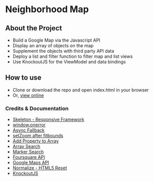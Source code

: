 # Neighborhood Map

## About the Project
- Build a Google Map via the Javascript API
- Display an array of objects on the map
- Supplement the objects with third party API data
- Deploy a list and filter function to filter map and list views
- Use KnockoutJS for the ViewModel and data bindings

## How to use
- Clone or download the repo and open index.html in your browser
- Or, [view online](garabedium.com/js/map)

### Credits & Documentation
- [Skeleton - Responsive Framework](http://getskeleton.com/)
- [window.onerror](http://stackoverflow.com/questions/3677783/is-it-possible-to-catch-exceptions-thrown-in-a-javascript-async-callback)
- [Async Fallback](https://discussions.udacity.com/t/handling-google-maps-in-async-and-fallback/34282)
- [setZoom after fitbounds](http://stackoverflow.com/questions/15719951/google-maps-api-v3-auto-center-map-with-multiple-markers)
- [Add Property to Array](http://stackoverflow.com/questions/9952126/add-property-to-javascript-array)
- [Array Search](http://www.w3schools.com/jsref/jsref_indexof_array.asp)
- [Marker Search](https://discussions.udacity.com/t/no-idea-how-to-implement-the-search-function/182184/12)
- [Foursquare API](https://developer.foursquare.com/docs/venues/search)
- [Google Maps API](https://developers.google.com/maps/documentation/javascript/)
- [Normalize - HTML5 Reset](https://necolas.github.io/normalize.css/)
- [KnockoutJS](http://knockoutjs.com/documentation/introduction.html)

